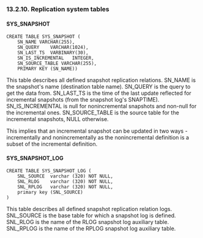<div id="replsystables" class="section">

<div class="titlepage">

<div>

<div>

### 13.2.10. Replication system tables

</div>

</div>

</div>

<div id="replsys_snapshot" class="section">

<div class="titlepage">

<div>

<div>

#### SYS_SNAPSHOT

</div>

</div>

</div>

``` programlisting
CREATE TABLE SYS_SNAPSHOT (
    SN_NAME VARCHAR(255),
    SN_QUERY    VARCHAR(1024),
    SN_LAST_TS  VARBINARY(30),
    SN_IS_INCREMENTAL   INTEGER,
    SN_SOURCE_TABLE VARCHAR(255),
    PRIMARY KEY (SN_NAME))
```

This table describes all defined snapshot replication relations. SN_NAME
is the snapshot's name (destination table name). SN_QUERY is the query
to get the data from. SN_LAST_TS is the time of the last update
reflected for incremental snapshots (from the snapshot log's SNAPTIME).
SN_IS_INCREMENTAL is null for nonincremental snapshots and non-null for
the incremental ones. SN_SOURCE_TABLE is the source table for the
incremental snapshots, NULL otherwise.

This implies that an incremental snapshot can be updated in two ways -
incrementally and nonincrementally as the nonincremental definition is a
subset of the incremental definition.

</div>

<div id="replsys_snapshot_01" class="section">

<div class="titlepage">

<div>

<div>

#### SYS_SNAPSHOT_LOG

</div>

</div>

</div>

``` programlisting
CREATE TABLE SYS_SNAPSHOT_LOG (
    SNL_SOURCE  varchar (320) NOT NULL,
    SNL_RLOG    varchar (320) NOT NULL,
    SNL_RPLOG   varchar (320) NOT NULL,
    primary key (SNL_SOURCE)
)
```

This table describes all defined snapshot replication relation logs.
SNL_SOURCE is the base table for which a snapshot log is defined.
SNL_RLOG is the name of the RLOG snapshot log auxiliary table. SNL_RPLOG
is the name of the RPLOG snapshot log auxiliary table.

</div>

</div>
